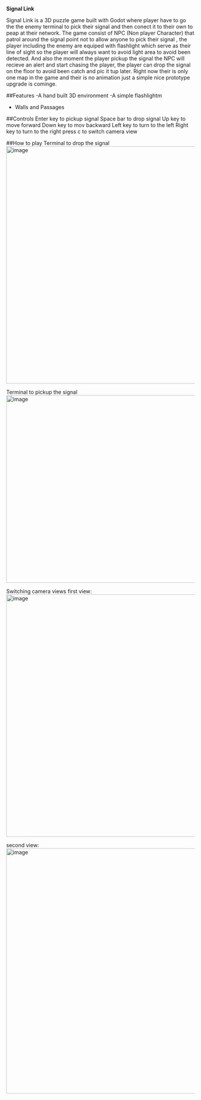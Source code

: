**__Signal Link__**


Signal Link is a 3D puzzle game built with Godot where player have to go the the enemy terminal to pick their signal and then conect it to their own to peap at their network. The game consist of NPC (Non player Character) that patrol around the signal point not to allow anyone to pick their signal , the player including the enemy are equiped with flashlight which serve as their line of sight so the player will always want to avoid light area to avoid been detected. And also the moment the player pickup the signal the NPC will recieve an alert and start chasing the player, the player can drop the signal on the floor to avoid been catch and pic it tup later. Right now their is only one map in the game and their is no animation just a simple nice prototype upgrade is cominge.

##Features
-A hand built 3D environment 
-A simple flashlightm
- Walls and Passages


##Controls
Enter key to pickup signal
Space bar to drop signal
Up key to move forward
Down key to mov backward
Left key to turn to the left
Right key to turn to the right
press c to switch camera view


##How to play
Terminal to drop the signal
<img width="658" height="634" alt="image" src="https://github.com/user-attachments/assets/dd4df152-bc8b-4902-b030-3aa092eeca8d" />

Terminal to pickup the signal
<img width="575" height="501" alt="image" src="https://github.com/user-attachments/assets/7ea95ea5-f4f8-4e00-b3d4-e3181d72ff5a" />

Switching camera views
first view:
<img width="931" height="647" alt="image" src="https://github.com/user-attachments/assets/f08371b0-fe97-4f84-a2f2-47e32856fcde" />

second view:
<img width="1165" height="655" alt="image" src="https://github.com/user-attachments/assets/0139fa0a-20e7-47ab-a9ec-dac68962d53d" />



